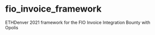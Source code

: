 # fio_invoice_framework
ETHDenver 2021 framework for the FIO Invoice Integration Bounty with Opolis
